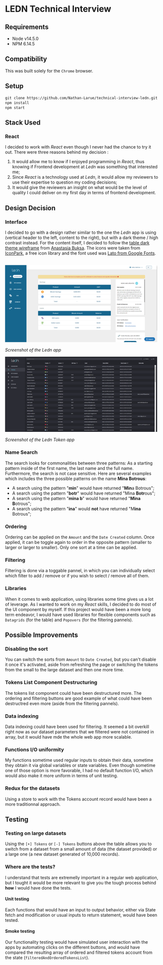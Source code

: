 # LEDN Technical Interview

## Requirements
* Node v14.5.0
* NPM 6.14.5

## Compatibility
This was built solely for the `Chrome` browser.

## Setup
```
git clone https://github.com/Nathan-Larue/technical-interview-ledn.git
npm install
npm start
```

## Stack Used

### React
I decided to work with _React_ even though I never had the chance to try it out. There were three reasons behind my decision : 
1. It would allow me to know if I enjoyed programming in _React_, thus knowing if Frontend development at _Ledn_ was something that interested me;
2. Since _React_ is a technology used at _Ledn_, it would allow my reviewers to use their expertise to question my coding decisions;
3. It would give the reviewers an insight on what would be the level of quality I could deliver on my first day in terms of frontend development.

## Design Decision

### Interface
I decided to go with a design rather similar to the one the _Ledn_ app is using (vertical header to the left, content to the right), but with a dark theme / high contrast instead. For the content itself, I decided to follow the [table dark theme wireframe](https://dribbble.com/shots/6714447/attachments/6714447-Table-Dark-theme?mode=media) from [Anastasia Buksa](https://dribbble.com/buksa). The icons were taken from [IconPark](https://github.com/bytedance/IconPark), a free icon library and the font used was [Lato from Google Fonts](https://fonts.google.com/specimen/Lato?query=lato).

<br>
<img src='./src\assets\Ledn_Regular_App.png' width='500'>

_Screenshot of the Ledn app_


<img src='./src\assets\Ledn_Token_App.png' width='500'>

_Screenshot of the Ledn Token app_

### Name Search
The search looks for commonalities between three patterns: As a starting pattern inside of the first name, the last name and the full name. Furthermore, the search is not case sensitive. Here are several examples which includes the three possible patterns on the name **Mina Botrous**:

* A search using the pattern "**min**" would have returned "**Min**a Botrous";
* A search using the pattern "**botr**" would have returned "Mina **Botr**ous";
* A search using the pattern "**mina b**" would have returned "**Mina B**otrous";
* A search using the pattern "**ina**" would **not** have returned "M**ina** Botrous";

### Ordering
Ordering can be applied on the `Amount` and the `Date Created` column. Once applied, it can be toggle again to order in the opposite pattern (smaller to larger or larger to smaller). Only one sort at a time can be applied.

### Filtering
Filtering is done via a toggable pannel, in which you can individually select which filter to add / remove or if you wish to select / remove all of them.

### Libraries 
When it comes to web application, using libraries some time gives us a lot of leverage. As I wanted to work on my _React_ skills, I decided to do most of the UI component by myself. If this project would have been a more long term endeavor, I would have used libraries for flexible components such as `Datagrids` (for the table) and `Popovers` (for the filtering pannels).

## Possible Improvements

### Disabling the sort
You can switch the sorts from `Amount` to `Date Created`, but you can't disable it once it's activated, aside from refreshing the page or switching the tokens from the small to the large dataset and then one more time. 

### Tokens List Component Destructuring
The tokens list component could have been destructured more. The ordering and filtering buttons are good example of what could have been destructred even more (aside from the filtering pannels).

### Data indexing
Data indexing could have been used for filtering. It seemed a bit overkill right now as our dataset parameters that we filtered were not contained in array, but it would have mde the whole web app more scalable.

### Functions I/O uniformity 
My functions sometime used regular inputs to obtain their data, sometime they obtain it via global variables or state variables. Even though sometime one of those option is more favorable, I had no default function I/O, which would also make it more uniform in terms of unit testing.

### Redux for the datasets
Using a store to work with the Tokens account record would have been a more traditionnal approach.

## Testing

### Testing on large datasets
Using the `[+] Tokens` or `[-] Tokens` buttons above the table allows you to switch from a dataset from a small amount of data (the dataset provided) or a large one (a new dataset generated of 10,000 records).

### Where are the tests?
I understand that tests are extremelly important in a regular web application, but I tought it would be more relevant to give you the tough process behind **how** I would have done the tests. 

#### Unit testing
Each functions that would have an input to output behavior, either via State fetch and modification or usual inputs to return statement, would have been tested.

#### Smoke testing
Our functionality testing would have simulated user interaction with the apps by automating clicks on the different buttons, and would have compared the resulting array of ordered and filtered tokens account from the state (`filteredAndOrderedTokensList`).
